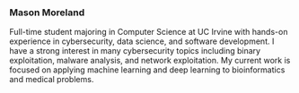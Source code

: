 ### Mason Moreland

Full-time student majoring in Computer Science at UC Irvine with hands-on experience in cybersecurity, data science, and software development. I have a strong interest in many cybersecurity topics including binary exploitation, malware analysis, and network exploitation. My current work is focused on applying machine learning and deep learning to bioinformatics and medical problems.
